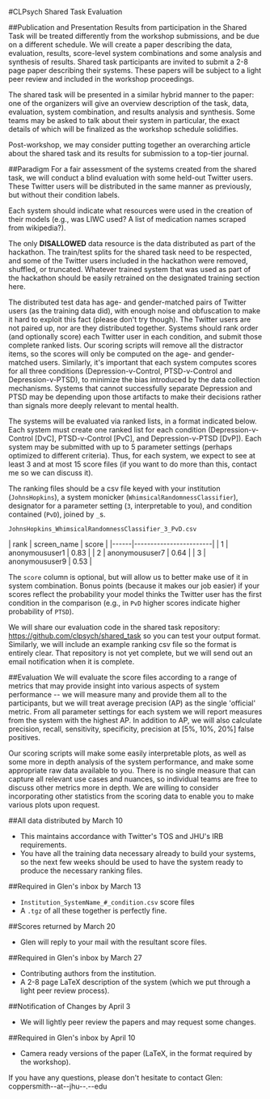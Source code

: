 #CLPsych Shared Task Evaluation

##Publication and Presentation
Results from participation in the Shared Task will be treated differently from the workshop submissions, and be due on a different schedule.
We will create a paper describing the data, evaluation, results, score-level system combinations and some analysis and synthesis of results.
Shared task participants are invited to submit a 2-8 page paper describing their systems. These papers will be subject to a light peer review and included in the workshop proceedings.

The shared task will be presented in a similar hybrid manner to the paper: one of the organizers will give an overview description of the task, data, evaluation, system combination, and results analysis and synthesis. Some teams may be asked to talk about their system in particular, the exact details of which will be finalized as the workshop schedule solidifies.

Post-workshop, we may consider
putting together an overarching article about the shared task and its
results for submission to a top-tier journal.

##Paradigm
For a fair assessment of the systems created from the shared task, we will conduct a blind evaluation with some held-out Twitter users. These Twitter users will be distributed in the same manner as previously, but without their condition labels. 

Each system should indicate what resources were used in the creation of their models (e.g., was LIWC used? A list of medication names scraped from wikipedia?). 

The only __DISALLOWED__ data resource is the data distributed as part of the hackathon. The train/test splits for the shared task need to be respected, and some of the Twitter users included in the hackathon were removed, shuffled, or truncated. Whatever trained system that was used as part of the hackathon should be easily retrained on the designated training section here. 
	
The distributed test data has age- and gender-matched pairs of Twitter users (as the training data did), with enough noise and obfuscation to make it hard to exploit this fact (please don't try though). The Twitter users are not paired up, nor are they distributed together. Systems should rank order (and optionally score) each Twitter user in each condition, and submit those complete ranked lists. Our scoring scripts will remove all the distractor items, so the scores will only be computed on the age- and gender-matched users. Similarly, it's important that each system computes scores for all three conditions (Depression-v-Control, PTSD-v-Control and Depression-v-PTSD), to minimize the bias introduced by the data collection mechanisms. Systems that cannot successfully separate Depression and PTSD may be depending upon those artifacts to make their decisions rather than signals more deeply relevant to mental health. 

The systems will be evaluated via ranked lists, in a format indicated below.
Each system must create one ranked list for each condition (Depression-v-Control [DvC], PTSD-v-Control [PvC], and Depression-v-PTSD [DvP]). Each system may be submitted with up to 5 parameter settings (perhaps optimized to different criteria). Thus, for each system, we expect to see at least 3 and at most 15 score files (if you want to do more than this, contact me so we can discuss it).

The ranking files should be a csv file keyed with your institution (`JohnsHopkins`), a system monicker (`WhimsicalRandomnessClassifier`), designator for a parameter setting (`3`, interpretable to you), and condition contained (`PvD`), joined by `_`s.
 
 `JohnsHopkins_WhimsicalRandomnessClassifier_3_PvD.csv`

| rank | screen_name    | score |
|------|------------------------|
| 1    | anonymoususer1 | 0.83  |
| 2    | anonymoususer7 | 0.64  |
| 3    | anonymoususer9 | 0.53  |

The `score` column is optional, but will allow us to better make use of it in system combination. Bonus points (because it makes our job easier) if your scores reflect the probability your model thinks the Twitter user has the first condition in the comparison (e.g., in `PvD` higher scores indicate higher probability of `PTSD`).

We will share our evaluation code in the shared task repository: https://github.com/clpsych/shared_task so you can test your output format. Similarly, we will include an example ranking csv file so the format is entirely clear. That repository is not yet complete, but we will send out an email notification when it is complete.


##Evaluation
We will evaluate the score files according to a range of metrics that may provide insight into various aspects of system performance -- we will measure many and provide them all to the participants, but we will treat average precision (AP) as the single 'official' metric. From all parameter settings for each system we will report measures from the system with the highest AP. In addition to AP, we will also calculate precision, recall, sensitivity, specificity, precision at [5%, 10%, 20%] false positives.

Our scoring scripts will make some easily interpretable plots, as well as some more in depth analysis of the system performance, and make some appropriate raw data available to you. There is no single measure that can capture all relevant use cases and nuances, so individual teams are free to discuss other metrics more in depth.  We are willing to consider incorporating other statistics from the scoring data to enable you to make various plots upon request.


##All data distributed by March 10
- This maintains accordance with Twitter's TOS and JHU's IRB requirements.
- You have all the training data necessary already to build your systems, so the next few weeks should be used to have the system ready to produce the necessary ranking files.

##Required in Glen's inbox by March 13
- `Institution_SystemName_#_condition.csv` score files
- A `.tgz` of all these together is perfectly fine.

##Scores returned by March 20
- Glen will reply to your mail with the resultant score files.

##Required in Glen's inbox by March 27
- Contributing authors from the institution.
- A 2-8 page LaTeX description of the system (which we put through a light peer review process).

##Notification of Changes by April 3
- We will lightly peer review the papers and may request some changes.

##Required in Glen's inbox by April 10
- Camera ready versions of the paper (LaTeX, in the format required by the workshop).

If you have any questions, please don't hesitate to contact Glen: coppersmith--at--jhu--.--edu